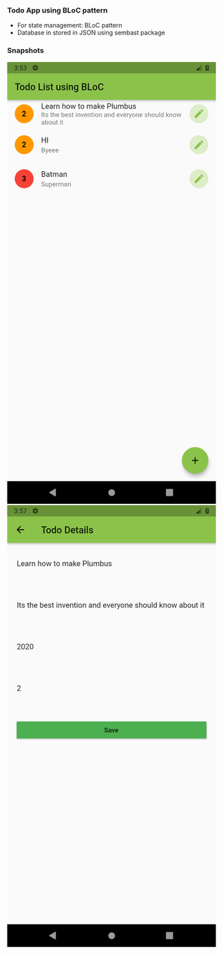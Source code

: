 ### Todo App using BLoC pattern

- For state management: BLoC pattern
- Database in stored in JSON using sembast package

### Snapshots

![Home Screen](assets/home.png)
![Edit Screen](assets/edit.png) 
